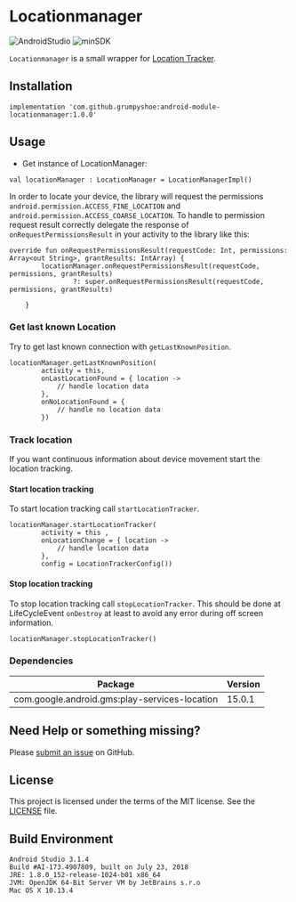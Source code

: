 
  # Locationmanager

  ![AndroidStudio](https://img.shields.io/badge/Android_Studio-3.1.4-brightgreen.svg)
  ![minSDK](https://img.shields.io/badge/minSDK-API_16-orange.svg?style=flat)

  `Locationmanager` is a small wrapper for [Location Tracker](https://developer.android.com/training/location/).

  ## Installation

  ```
  implementation 'com.github.grumpyshoe:android-module-locationmanager:1.0.0'
  ```


  ## Usage

  - Get instance of LocationManager:
  ```
  val locationManager : LocationManager = LocationManagerImpl()
  ```

  In order to locate your device, the library will request the permissions
  `android.permission.ACCESS_FINE_LOCATION` and `android.permission.ACCESS_COARSE_LOCATION`.
  To handle to permission request result correctly delegate the response of `onRequestPermissionsResult` in your activity to the library like this:
  ```
  override fun onRequestPermissionsResult(requestCode: Int, permissions: Array<out String>, grantResults: IntArray) {
          locationManager.onRequestPermissionsResult(requestCode, permissions, grantResults)
                  ?: super.onRequestPermissionsResult(requestCode, permissions, grantResults)

      }
  ```

  ### Get last known Location
  Try to get last known connection with `getLastKnownPosition`.
  ```
  locationManager.getLastKnownPosition(
          activity = this,
          onLastLocationFound = { location ->
              // handle location data
          },
          onNoLocationFound = {
              // handle no location data
          })

  ```


  ### Track location
  If you want continuous information about device movement start the location tracking.

  #### Start location tracking
  To start location tracking call `startLocationTracker`.
  ```
  locationManager.startLocationTracker(
          activity = this ,
          onLocationChange = { location ->
              // handle location data
          },
          config = LocationTrackerConfig())

  ```

  #### Stop location tracking
  To stop location tracking call `stopLocationTracker`. This should be done at LifeCycleEvent `onDestroy` at least to avoid any error during off screen information.
  ```
  locationManager.stopLocationTracker()

  ```

  ### Dependencies
  | Package  | Version  |
  | ------------ | ------------ |
  | com.google.android.gms:play-services-location  | 15.0.1  |


  ## Need Help or something missing?

  Please [submit an issue](https://github.com/grumpyshoe/android-module-locationmanager/issues) on GitHub.


  ## License

  This project is licensed under the terms of the MIT license. See the [LICENSE](LICENSE) file.

  ## Build Environment
  ```
  Android Studio 3.1.4
  Build #AI-173.4907809, built on July 23, 2018
  JRE: 1.8.0_152-release-1024-b01 x86_64
  JVM: OpenJDK 64-Bit Server VM by JetBrains s.r.o
  Mac OS X 10.13.4
  ```
